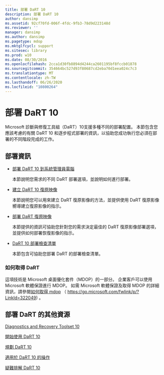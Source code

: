 ```yaml
---
title: 部署 DaRT 10
description: 部署 DaRT 10
author: dansimp
ms.assetid: 92cf70fd-006f-4fdc-9fb3-78d9d223148d
ms.reviewer: ''
manager: dansimp
ms.author: dansimp
ms.pagetype: mdop
ms.mktglfcycl: support
ms.sitesec: library
ms.prod: w10
ms.date: 08/30/2016
ms.openlocfilehash: 2cca1d30fb8894d4244ca2601195bf8fccb01878
ms.sourcegitcommit: 354664bc527d93f80687cd2eba70d1eea024c7c3
ms.translationtype: MT
ms.contentlocale: zh-TW
ms.lasthandoff: 06/26/2020
ms.locfileid: "10800264"
---
```

# 部署 DaRT 10


Microsoft 診斷與修復工具組（DaRT）10支援多種不同的部署配置。 本節包含您應該考慮的有關 DaRT 10 和逐步程式部署的資訊，以協助您成功執行您必須在部署的不同階段完成的工作。

## 部署資訊


-   [部署 DaRT 10 到系統管理員電腦](deploying-dart-10-to-administrator-computers.md)

    本節說明您需求的不同 DaRT 部署選項，並說明如何進行部署。

-   [建立 DaRT 10 復原映像](creating-the-dart-10-recovery-image.md)

    本節說明您可以用來建立 DaRT 復原影像的方法，並提供使用 DaRT 復原影像嚮導建立復原影像的指示。

-   [部署 DaRT 復原映像](deploying-the-dart-recovery-image-dart-10.md)

    本節提供的資訊可協助您針對您的需求決定最佳的 DaRT 復原影像部署選項，並提供如何部署恢復影像的指示。

-   [DaRT 10 部署檢查清單](dart-10-deployment-checklist.md)

    本節包含可協助您部署 DaRT 的部署檢查清單。

### 如何取得 DaRT

這項技術是 Microsoft 桌面優化套件（MDOP）的一部分。 企業客戶可以使用 Microsoft 軟體保證進行 MDOP。 如需 Microsoft 軟體保證及取得 MDOP 的詳細資訊，請參閱[如何取得 mdop](https://go.microsoft.com/fwlink/p/?LinkId=322049) （ https://go.microsoft.com/fwlink/p/?LinkId=322049) 。

## 部署 DaRT 的其他資源


[Diagnostics and Recovery Toolset 10](index.md)

[開始使用 DaRT 10](getting-started-with-dart-10.md)

[規劃 DaRT 10](planning-for-dart-10.md)

[適用於 DaRT 10 的操作](operations-for-dart-10.md)

[疑難排解 DaRT 10](troubleshooting-dart-10.md)

 

 





